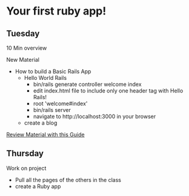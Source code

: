 # Your first ruby app!

## Tuesday
10 Min overview

New Material
- How to build a Basic Rails App
  - Hello World Rails
    - bin/rails generate controller welcome index
    - edit index.html file to include only one header tag with Hello Rails!
    - root 'welcome#index'
    - bin/rails server 
    - navigate to http://localhost:3000 in your browser
  - create a blog

[Review Material with this Guide](http://guides.rubyonrails.org/getting_started.html)


## Thursday

Work on project
- Pull all the pages of the others in the class
- create a Ruby app 
